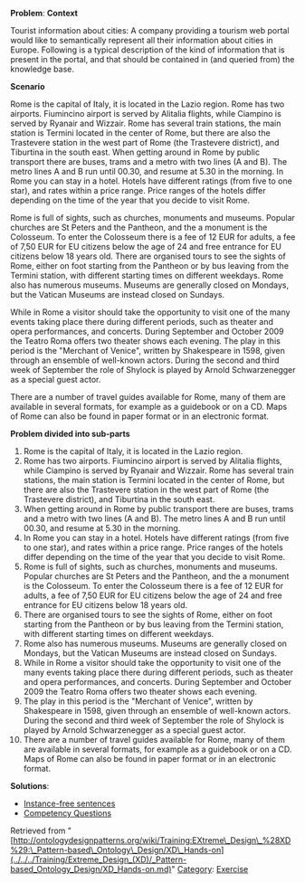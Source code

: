 __Problem__:
__Context__


Tourist information about cities: 
A company providing a tourism web portal would like to semantically represent all their information about cities in Europe. Following is a typical description of the kind of information that is present in the portal, and that should be contained in (and queried from) the knowledge base. 


  

__Scenario__


Rome is the capital of Italy, it is located in the Lazio region. Rome has two airports. Fiumincino airport is served by Alitalia flights, while Ciampino is served by Ryanair and Wizzair. Rome has several train stations, the main station is Termini located in the center of Rome, but there are also the Trastevere station in the west part of Rome (the Trastevere district), and Tiburtina in the south east. When getting around in Rome by public transport there are buses, trams and a metro with two lines (A and B). The metro lines A and B run until 00.30, and resume at 5.30 in the morning. In Rome you can stay in a hotel. Hotels have different ratings (from five to one star), and rates within a price range. Price ranges of the hotels differ depending on the time of the year that you decide to visit Rome. 


Rome is full of sights, such as churches, monuments and museums. Popular churches are St Peters and the Pantheon, and the a monument is the Colosseum. To enter the Colosseum there is a fee of 12 EUR for adults, a fee of 7,50 EUR for EU citizens below the age of 24 and free entrance for EU citizens below 18 years old. There are organised tours to see the sights of Rome, either on foot starting from the Pantheon or by bus leaving from the Termini station, with different starting times on different weekdays. Rome also has numerous museums. Museums are generally closed on Mondays, but the Vatican Museums are instead closed on Sundays.


While in Rome a visitor should take the opportunity to visit one of the many events taking place there during different periods, such as theater and opera performances, and concerts. During September and October 2009 the Teatro Roma offers two theater shows each evening. The play in this period is the "Merchant of Venice", written by Shakespeare in 1598, given through an ensemble of well-known actors. During the second and third week of September the role of Shylock is played by Arnold Schwarzenegger as a special guest actor. 


There are a number of travel guides available for Rome, many of them are available in several formats, for example as a guidebook or on a CD. Maps of Rome can also be found in paper format or in an electronic format. 


  



__Problem divided into sub-parts__



1. Rome is the capital of Italy, it is located in the Lazio region.
2. Rome has two airports. Fiumincino airport is served by Alitalia flights, while Ciampino is served by Ryanair and Wizzair. Rome has several train stations, the main station is Termini located in the center of Rome, but there are also the Trastevere station in the west part of Rome (the Trastevere district), and Tiburtina in the south east.
3. When getting around in Rome by public transport there are buses, trams and a metro with two lines (A and B). The metro lines A and B run until 00.30, and resume at 5.30 in the morning.
4. In Rome you can stay in a hotel. Hotels have different ratings (from five to one star), and rates within a price range. Price ranges of the hotels differ depending on the time of the year that you decide to visit Rome.
5. Rome is full of sights, such as churches, monuments and museums. Popular churches are St Peters and the Pantheon, and the a monument is the Colosseum. To enter the Colosseum there is a fee of 12 EUR for adults, a fee of 7,50 EUR for EU citizens below the age of 24 and free entrance for EU citizens below 18 years old.
6. There are organised tours to see the sights of Rome, either on foot starting from the Pantheon or by bus leaving from the Termini station, with different starting times on different weekdays.
7. Rome also has numerous museums. Museums are generally closed on Mondays, but the Vatican Museums are instead closed on Sundays.
8. While in Rome a visitor should take the opportunity to visit one of the many events taking place there during different periods, such as theater and opera performances, and concerts. During September and October 2009 the Teatro Roma offers two theater shows each evening.
9. The play in this period is the "Merchant of Venice", written by Shakespeare in 1598, given through an ensemble of well-known actors. During the second and third week of September the role of Shylock is played by Arnold Schwarzenegger as a special guest actor.
10. There are a number of travel guides available for Rome, many of them are available in several formats, for example as a guidebook or on a CD. Maps of Rome can also be found in paper format or in an electronic format.



__Solutions__:



* [Instance-free sentences](../../../Training/Extreme_Design_(XD)/_Pattern-based_Ontology_Design/XD_Hands-on/InstanceFree.md "Training:EXtreme Design (XD): Pattern-based Ontology Design/XD Hands-on:InstanceFree")
* [Competency Questions](../../../Training/Extreme_Design_(XD)/_Pattern-based_Ontology_Design/XD_Hands-on/CQs.md "Training:EXtreme Design (XD): Pattern-based Ontology Design/XD Hands-on:CQs")




Retrieved from "[http://ontologydesignpatterns.org/wiki/Training:EXtreme\_Design\_%28XD%29:\_Pattern-based\_Ontology\_Design/XD\_Hands-on](../../../Training/Extreme_Design_(XD)/_Pattern-based_Ontology_Design/XD_Hands-on.md)"
 [Category](http://ontologydesignpatterns.org/wiki/Special:Categories "Special:Categories"): [Exercise](../../../Category/Exercise.md "Category:Exercise")